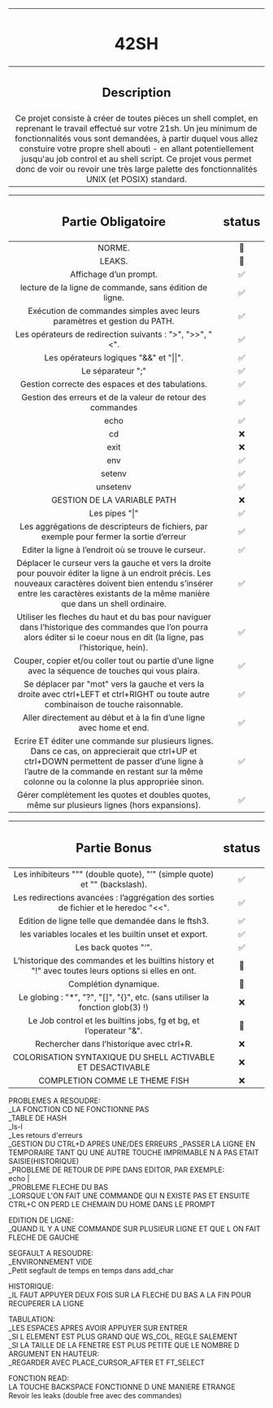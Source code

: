 | <h1 background-color: black>42SH</h1> |
| :-----------:|
| <h2>Description</h2> |
| Ce projet consiste à créer de toutes pièces un shell complet, en reprenant le travail effectué sur votre 21sh. Un jeu minimum de fonctionnalités vous sont demandées, à partir duquel vous allez constuire votre propre shell abouti - en allant potentiellement jusqu'au job control et au shell script. Ce projet vous permet donc de voir ou revoir une très large palette des fonctionnalités UNIX (et POSIX) standard. |

| <h2>Partie Obligatoire</h2> | <h2>status</h2> |
| :-----------: | :-----------:|
| NORME. | 🐌 |
| LEAKS. | 🐌 |
| Affichage d’un prompt. | ✅ |
| lecture de la ligne de commande, sans édition de ligne. | ✅ |
| Exécution de commandes simples avec leurs paramètres et gestion du PATH. | ✅ |
| Les opérateurs de redirection suivants : ">", ">>", "<". | ✅ |
| Les opérateurs logiques "&&" et "\|\|". | ✅ |
| Le séparateur ";" | ✅ |
| Gestion correcte des espaces et des tabulations. | ✅ |
| Gestion des erreurs et de la valeur de retour des commandes | ✅ |
| echo | ✅ |
| cd | ❌ |
| exit | ❌ |
| env | ✅ |
| setenv | ✅ |
| unsetenv | ✅ |
| GESTION DE LA VARIABLE PATH | ❌ |
| Les pipes "\|" | ✅ |
| Les aggrégations de descripteurs de fichiers, par exemple pour fermer la sortie d’erreur | ✅ |
| Editer la ligne à l’endroit où se trouve le curseur. | ✅ |
| Déplacer le curseur vers la gauche et vers la droite pour pouvoir éditer la ligne à un endroit précis. Les nouveaux caractères doivent bien entendu s’insérer entre les caractères existants de la même manière que dans un shell ordinaire.| ✅ |
| Utiliser les fleches du haut et du bas pour naviguer dans l’historique des commandes que l’on pourra alors éditer si le coeur nous en dit (la ligne, pas l’historique, hein).| ✅ |
| Couper, copier et/ou coller tout ou partie d’une ligne avec la séquence de touches qui vous plaira.| ✅ |
| Se déplacer par "mot" vers la gauche et vers la droite avec ctrl+LEFT et ctrl+RIGHT ou toute autre combinaison de touche raisonnable.| ✅ |
| Aller directement au début et à la fin d’une ligne avec home et end. | ✅ |
| Ecrire ET éditer une commande sur plusieurs lignes. Dans ce cas, on apprecierait que ctrl+UP et ctrl+DOWN permettent de passer d’une ligne à l’autre de la commande en restant sur la même colonne ou la colonne la plus appropriée sinon.| ✅ |
| Gérer complètement les quotes et doubles quotes, même sur plusieurs lignes (hors expansions).| ✅ |


| <h2>Partie Bonus</h2> | <h2>status</h2> |
| :-----------: | :-----------:|
| Les inhibiteurs """ (double quote), "’" (simple quote) et "\" (backslash). | ✅ |
| Les redirections avancées : l’aggrégation des sorties de fichier et le heredoc "<<". | ✅ |
| Edition de ligne telle que demandée dans le ftsh3. | ✅ |
| les variables locales et les builtin unset et export. | ✅ |
| Les back quotes "‘". | ✅ |
| L’historique des commandes et les builtins history et "!" avec toutes leurs options si elles en ont. | 🐢 |
| Complétion dynamique. | 🐢 |
| Le globing : "\*", "?", "[]", "{}", etc. (sans utiliser la fonction glob(3) !) | ❌ |
| Le Job control et les builtins jobs, fg et bg, et l’operateur "&". | 🐌 |
| Rechercher dans l’historique avec ctrl+R. | ❌ |
| COLORISATION SYNTAXIQUE DU SHELL ACTIVABLE ET DESACTIVABLE | ❌ |
| COMPLETION COMME LE THEME FISH | ❌ |

PROBLEMES A RESOUDRE:<br/>
\_LA FONCTION CD NE FONCTIONNE PAS<br/>
\_TABLE DE HASH<br/>
\_ls-l<br/>
\_Les retours d'erreurs<br/>
\_GESTION DU CTRL+D APRES UNE/DES ERREURS
\_PASSER LA LIGNE EN TEMPORAIRE TANT QU UNE AUTRE TOUCHE IMPRIMABLE N A PAS ETAIT SAISIE(HISTORIQUE)<br/>
\_PROBLEME DE RETOUR DE PIPE DANS EDITOR, PAR EXEMPLE:<br/>
echo |<br/>
\_PROBLEME FLECHE DU BAS<br>
\_LORSQUE L'ON FAIT UNE COMMANDE QUI N EXISTE PAS ET ENSUITE CTRL+C ON PERD LE CHEMAIN DU HOME DANS LE PROMPT<br/>

EDITION DE LIGNE:<br/>
\_QUAND IL Y A UNE COMMANDE SUR PLUSIEUR LIGNE ET QUE L ON FAIT FLECHE DE GAUCHE<br/>

SEGFAULT A RESOUDRE:<br/>
\_ENVIRONNEMENT VIDE<br/>
\_Petit segfault de temps en temps dans add\_char<br/>

HISTORIQUE:<br/>
\_IL FAUT APPUYER DEUX FOIS SUR LA FLECHE DU BAS A LA FIN POUR RECUPERER LA LIGNE<br/>

TABULATION:<br/>
\_LES ESPACES APRES AVOIR APPUYER SUR ENTRER<br/>
\_SI L ELEMENT EST PLUS GRAND QUE WS\_COL, REGLE SALEMENT<br/>
\_SI LA TAILLE DE LA FENETRE EST PLUS PETITE QUE LE NOMBRE D ARGUMENT EN HAUTEUR:<br/>
\_REGARDER AVEC PLACE\_CURSOR\_AFTER ET FT\_SELECT<br/>

FONCTION READ:<br/>
LA TOUCHE BACKSPACE FONCTIONNE D UNE MANIERE ETRANGE<br/>
Revoir les leaks (double free avec des commandes)<br/>
